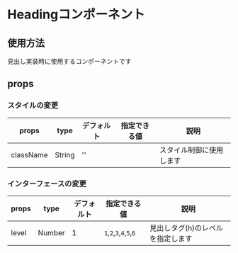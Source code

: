# Headingコンポーネント

## 使用方法

見出し実装時に使用するコンポーネントです

## props

### スタイルの変更

|props|type|デフォルト|指定できる値|説明|
|---|---|---|---|---|
|className|String|''||スタイル制御に使用します|

### インターフェースの変更

|props|type|デフォルト|指定できる値|説明|
|---|---|---|---|---|
|level|Number|1|`1`,`2`,`3`,`4`,`5`,`6`|見出しタグ(h)のレベルを指定します|